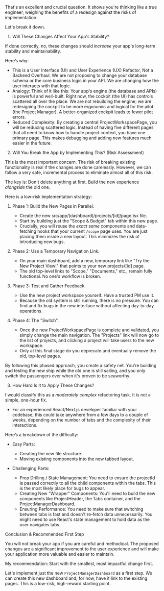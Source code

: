 That's an excellent and crucial question. It shows you're thinking like a true engineer, weighing the benefits of a redesign against the
  risks of implementation.

  Let's break it down.

  1. Will These Changes Affect Your App's Stability?

  If done correctly, no, these changes should *increase* your app's long-term stability and maintainability.

  Here’s why:


   * This is a User Interface (UI) and User Experience (UX) Refactor, Not a Backend Overhaul. We are not proposing to change your database
     schema or the core business logic in your API. We are changing how the user interacts with that logic.
   * Analogy: Think of it like this: Your app's engine (the database and APIs) is powerful and well-built. Right now, the cockpit (the UI) has
     controls scattered all over the place. We are not rebuilding the engine; we are redesigning the cockpit to be more ergonomic and logical
     for the pilot (the Project Manager). A better-organized cockpit leads to fewer pilot errors.
   * Reduced Complexity: By creating a central ProjectWorkspacePage, you will be reducing scattered logic. Instead of having five different
     pages that all need to know how to handle project context, you have one primary page. This makes debugging and adding new features much
     easier in the future.

  2. Will You Break the App by Implementing This? (Risk Assessment)

  This is the most important concern. The risk of breaking existing functionality is real if the changes are done carelessly. However, we can
  follow a very safe, incremental process to eliminate almost all of this risk.

  The key is: Don't delete anything at first. Build the new experience *alongside* the old one.

  Here is a low-risk implementation strategy:


   1. Phase 1: Build the New Pages in Parallel.
       * Create the new src/app/(dashboard)/projects/[id]/page.tsx file.
       * Start by building just the "Scope & Budget" tab within this new page.
       * Crucially, you will reuse the *exact same* components and data-fetching hooks that your current `/scope` page uses. You are just
         placing them inside a new layout. This minimizes the risk of introducing new bugs.


   2. Phase 2: Use a Temporary Navigation Link.
       * On your main dashboard, add a new, temporary link like "Try the New Project View!" that points to your new projects/[id] page.
       * The old top-level links to "Scope," "Documents," etc., remain fully functional. No one's workflow is broken.


   3. Phase 3: Test and Gather Feedback.
       * Use the new project workspace yourself. Have a trusted PM use it.
       * Because the old system is still running, there is no pressure. You can find and fix bugs in the new interface without affecting
         day-to-day operations.


   4. Phase 4: The "Switch".
       * Once the new ProjectWorkspacePage is complete and validated, you simply change the main navigation. The "Projects" link will now go
         to the list of projects, and clicking a project will take users to the new workspace.
       * Only at this final stage do you deprecate and eventually remove the old, top-level pages.


  By following this phased approach, you create a safety net. You're building and testing the new ship while the old one is still sailing,
  and you only switch the passengers over when it's proven to be seaworthy.

  3. How Hard Is It to Apply These Changes?


  I would classify this as a *moderately complex* refactoring task. It is not a simple, one-hour fix.

   * For an experienced React/Next.js developer familiar with your codebase, this could take anywhere from a few days to a couple of weeks,
     depending on the number of tabs and the complexity of their interactions.


  Here’s a breakdown of the difficulty:

   * Easy Parts:
       * Creating the new file structure.
       * Moving existing components into the new tabbed layout.


   * Challenging Parts:
       * Prop Drilling / State Management: You need to ensure the projectId is passed correctly to all the child components within the tabs.
         This is the most likely place for bugs to appear.
       * Creating New "Wrapper" Components: You'll need to build the new components like ProjectHeader, the Tabs container, and the
         ProjectManagerDashboard.
       * Ensuring Performance: You need to make sure that switching between tabs is fast and doesn't re-fetch data unnecessarily. You might
         need to use React's state management to hold data as the user navigates tabs.

  Conclusion & Recommended First Step


  You will not break your app if you are careful and methodical. The proposed changes are a significant improvement to the user experience
  and will make your application more valuable and easier to maintain.

  My recommendation: Start with the smallest, most impactful change first.


  Let's implement just the new `ProjectManagerDashboard` as a first step. We can create this new dashboard and, for now, have it link to the
  existing pages. This is a low-risk, high-reward starting point.